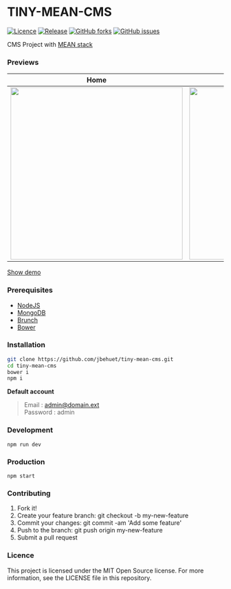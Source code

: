 # TINY-MEAN-CMS

[![Licence](https://img.shields.io/badge/licence-MIT-blue.svg?maxAge=2592000)](https://github.com/jbehuet/tiny-mean-cms/blob/master/LICENCE) [![Release](https://img.shields.io/github/release/jbehuet/tiny-mean-cms.svg?maxAge=2592000)](https://github.com/jbehuet/tiny-mean-cms/releases)
[![GitHub forks](https://img.shields.io/github/forks/jbehuet/tiny-mean-cms.svg)](https://github.com/jbehuet/tiny-mean-cms/network) [![GitHub issues](https://img.shields.io/github/issues/jbehuet/tiny-mean-cms.svg)](https://github.com/jbehuet/tiny-mean-cms/issues)

CMS Project with [MEAN stack](http://mean.io/#!/)

### Previews
| Home   |      Edition      | Dashboard |
|:----------:|:-------------:|:------:|
| <img src="http://jbehuet.fr/files/screens/mean-starter/001.png" width="400px" />   |  <img src="http://jbehuet.fr/files/screens/mean-starter/002.png" width="400px" />   | <img src="http://jbehuet.fr/files/screens/mean-starter/003.png" width="400px" /> |

[Show demo](http://tiny-mean-cms.herokuapp.com/#/)

### Prerequisites
* [NodeJS](https://nodejs.org/en/)
* [MongoDB](https://www.mongodb.com/)
* [Brunch](http://brunch.io/)
* [Bower](https://bower.io/)

### Installation

```bash
git clone https://github.com/jbehuet/tiny-mean-cms.git   
cd tiny-mean-cms
bower i
npm i
```

__Default account__
> Email : admin@domain.ext  
> Password : admin

### Development

`npm run dev`

### Production

`npm start`

### Contributing

1. Fork it!
2. Create your feature branch: git checkout -b my-new-feature
3. Commit your changes: git commit -am 'Add some feature'
4. Push to the branch: git push origin my-new-feature
5. Submit a pull request

### Licence

This project is licensed under the MIT Open Source license. For more information, see the LICENSE file in this repository.
